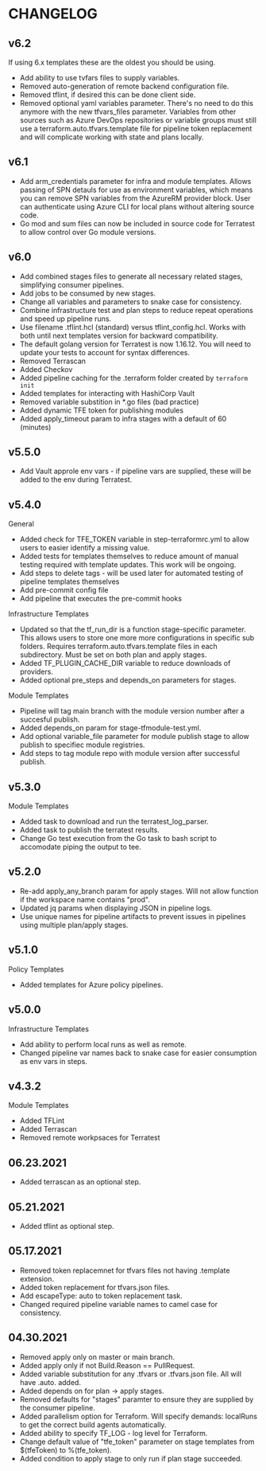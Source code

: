 # CHANGELOG

## v6.2
If using 6.x templates these are the oldest you should be using.
* Add ability to use tvfars files to supply variables.
* Removed auto-generation of remote backend configuration file.
* Removed tflint, if desired this can be done client side.
* Removed optional yaml variables parameter. There's no need to do this anymore with the new tfvars_files parameter. Variables from other sources such as Azure DevOps repositories or variable groups must still use a terraform.auto.tfvars.template file for pipeline token replacement and will complicate working with state and plans locally.

## v6.1
* Add arm_credentials parameter for infra and module templates. Allows passing of SPN detauls for use as environment variables, which means you can remove SPN variables from the AzureRM provider block. User can authenticate using Azure CLI for local plans without altering source code.
* Go mod and sum files can now be included in source code for Terratest to allow control over Go module versions.

## v6.0
* Add combined stages files to generate all necessary related stages, simplifying consumer pipelines.
* Add jobs to be consumed by new stages.
* Change all variables and parameters to snake case for consistency.
* Combine infrastructure test and plan steps to reduce repeat operations and speed up pipeline runs.
* Use filename .tflint.hcl (standard) versus tflint_config.hcl. Works with both until next templates version for backward compatibility.
* The default golang version for Terratest is now 1.16.12. You will need to update your tests to account for syntax differences.
* Removed Terrascan
* Added Checkov
* Added pipeline caching for the .terraform folder created by `terraform init`
* Added templates for interacting with HashiCorp Vault
* Removed variable substition in *.go files (bad practice)
* Added dynamic TFE token for publishing modules
* Added apply_timeout param to infra stages with a default of 60 (minutes)

## v5.5.0
* Add Vault approle env vars - if pipeline vars are supplied, these will be added to the env during Terratest.

## v5.4.0
General
* Added check for TFE_TOKEN variable in step-terraformrc.yml to allow users to easier identify a missing value.
* Added tests for templates themselves to reduce amount of manual testing required with template updates. This work will be ongoing.
* Add steps to delete tags - will be used later for automated testing of pipeline templates themselves
* Add pre-commit config file
* Add pipeline that executes the pre-commit hooks

Infrastructure Templates
* Updated so that the tf_run_dir is a function stage-specific parameter. This allows users to store one more more configurations in specific sub folders. Requires terraform.auto.tfvars.template files in each subdirectory. Must be set on both plan and apply stages.
* Added TF_PLUGIN_CACHE_DIR variable to reduce downloads of providers.
* Added optional pre_steps and depends_on parameters for stages.

Module Templates
* Pipeline will tag main branch with the module version number after a succesful publish.
* Added depends_on param for stage-tfmodule-test.yml.
* Add optional variable_file parameter for module publish stage to allow publish to specifiec module registries.
* Add steps to tag module repo with module version after successful publish.

## v5.3.0
Module Templates
* Added task to download and run the terratest_log_parser.
* Added task to publish the terratest results.
* Change Go test execution from the Go task to bash script to accomodate piping the output to tee.

## v5.2.0
* Re-add apply_any_branch param for apply stages. Will not allow function if the workspace name contains "prod".
* Updated jq params when displaying JSON in pipeline logs.
* Use unique names for pipeline artifacts to prevent issues in pipelines using multiple plan/apply stages.

## v5.1.0
Policy Templates
* Added templates for Azure policy pipelines.
## v5.0.0
Infrastructure Templates
* Add ability to perform local runs as well as remote.
* Changed pipeline var names back to snake case for easier consumption as env vars in steps.

## v4.3.2
Module Templates
* Added TFLint
* Added Terrascan
* Removed remote workpsaces for Terratest

## 06.23.2021
* Added terrascan as an optional step.

## 05.21.2021
* Added tflint as optional step.

## 05.17.2021
* Removed token replacemnet for tfvars files not having .template extension.
* Added token replacement for tfvars.json files.
* Add escapeType: auto to token replacement task.
* Changed required pipeline variable names to camel case for consistency.

## 04.30.2021
* Removed apply only on master or main branch.
* Added apply only if not Build.Reason == PullRequest.
* Added variable substitution for any .tfvars or .tfvars.json file. All will have .auto. added.
* Added depends on for plan -> apply stages.
* Removed defaults for "stages" paramter to ensure they are supplied by the consumer pipeline.
* Added parallelism option for Terraform. Will specify demands: localRuns to get the correct build agents automatically.
* Added ability to specify TF_LOG - log level for Terraform.
* Change default value of "tfe_token" parameter on stage templates from $(tfeToken) to %(tfe_token).
* Added condition to apply stage to only run if plan stage succeeded.
